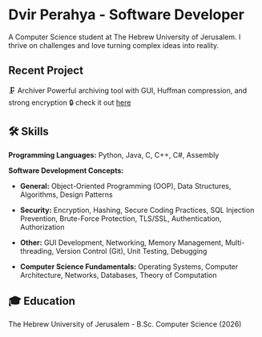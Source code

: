 # Dvir Perahya - Software Developer 

A Computer Science student at The Hebrew University of Jerusalem. I thrive on challenges and love turning complex ideas into reality.


## Recent Project
🗜️ Archiver Powerful archiving tool with GUI, Huffman compression, and strong encryption 🔒 check it out 
[here](https://github.com/DHvaicrker/Compressor)


## 🛠️ Skills

**Programming Languages:** Python, Java, C, C++, C#, Assembly

**Software Development Concepts:**

* **General:** Object-Oriented Programming (OOP), Data Structures, Algorithms, Design Patterns
* **Security:**  Encryption, Hashing, Secure Coding Practices, SQL Injection Prevention, Brute-Force Protection, TLS/SSL, Authentication, Authorization
* **Other:**  GUI Development, Networking, Memory Management, Multi-threading, Version Control (Git), Unit Testing, Debugging

* **Computer Science Fundamentals:**  Operating Systems, Computer Architecture, Networks, Databases, Theory of Computation

## 🎓 Education

The Hebrew University of Jerusalem - B.Sc. Computer Science (2026)
